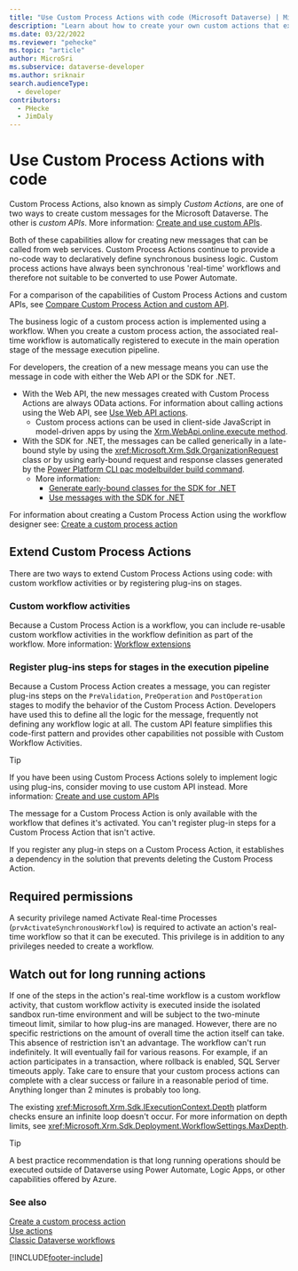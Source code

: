 ```yaml
---
title: "Use Custom Process Actions with code (Microsoft Dataverse) | Microsoft Docs" # Intent and product brand in a unique string of 43-59 chars including spaces
description: "Learn about how to create your own custom actions that extend the functionality of Microsoft Dataverse." # 115-145 characters including spaces. This abstract displays in the search result.
ms.date: 03/22/2022
ms.reviewer: "pehecke"
ms.topic: "article"
author: MicroSri
ms.subservice: dataverse-developer
ms.author: sriknair
search.audienceType: 
  - developer
contributors:
  - PHecke
  - JimDaly
---
```


# Use Custom Process Actions with code

Custom Process Actions, also known as simply *Custom Actions*, are one of two ways to create custom messages for the Microsoft Dataverse. The other is *custom APIs*. More information: [Create and use custom APIs](custom-api.md).

Both of these capabilities allow for creating new messages that can be called from web services. Custom Process Actions continue to provide a no-code way to declaratively define synchronous business logic. Custom process actions have always been synchronous 'real-time' workflows and therefore not suitable to be converted to use Power Automate.

For a comparison of the capabilities of Custom Process Actions and custom APIs, see [Compare Custom Process Action and custom API](custom-actions.md#compare-custom-process-action-and-custom-api).
  
The business logic of a custom process action is implemented using a workflow. When you create a custom process action, the associated real-time workflow is automatically registered to execute in the main operation stage of the message execution pipeline.

For developers, the creation of a new message means you can use the message in code with either the Web API or the SDK for .NET.

- With the Web API, the new messages created with Custom Process Actions are always OData actions. For information about calling actions using the Web API, see [Use Web API actions](webapi/use-web-api-actions.md).
  - Custom process actions can be used in client-side JavaScript in model-driven apps by using the [Xrm.WebApi.online.execute method](../model-driven-apps/clientapi/reference/Xrm-WebApi/online/execute.md).
- With the SDK for .NET, the messages can be called generically in a late-bound style by using the <xref:Microsoft.Xrm.Sdk.OrganizationRequest> class or by using early-bound request and response classes generated by the [Power Platform CLI pac modelbuilder build command](/power-platform/developer/cli/reference/modelbuilder#pac-modelbuilder-build).
  - More information: 
    - [Generate early-bound classes for the SDK for .NET](org-service/generate-early-bound-classes.md)
    - [Use messages with the SDK for .NET](org-service/use-messages.md)

For information about creating a Custom Process Action using the workflow designer see: [Create a custom process action](../../maker/data-platform/create-actions.md)

## Extend Custom Process Actions

There are two ways to extend Custom Process Actions using code: with custom workflow activities or by registering plug-ins on stages.

### Custom workflow activities

Because a Custom Process Action is a workflow, you can include re-usable custom workflow activities in the workflow definition as part of the workflow. More information: [Workflow extensions](workflow/workflow-extensions.md)

### Register plug-ins steps for stages in the execution pipeline

Because a Custom Process Action creates a message, you can register plug-ins steps on the `PreValidation`, `PreOperation` and `PostOperation` stages to modify the behavior of the Custom Process Action. Developers have used this to define all the logic for the message, frequently not defining any workflow logic at all. The custom API feature simplifies this code-first pattern and provides other capabilities not possible with Custom Workflow Activities.

> [!TIP]
> If you have been using Custom Process Actions solely to implement logic using plug-ins, consider moving to use custom API instead. More information: [Create and use custom APIs](custom-api.md)

The message for a Custom Process Action is only available with the workflow that defines it's activated. You can't register plug-in steps for a Custom Process Action that isn't active.

If you register any plug-in steps on a Custom Process Action, it establishes a dependency in the solution that prevents deleting the Custom Process Action.
  
<a name="bkmk_permissions"></a> 
  
## Required permissions
  
 A security privilege named Activate Real-time Processes (`prvActivateSynchronousWorkflow`) is required to activate an action's real-time workflow so that it can be executed. This privilege is in addition to any privileges needed to create a workflow.  

  
<a name="bkmk_longrunning"></a>

## Watch out for long running actions

If one of the steps in the action's real-time workflow is a custom workflow activity, that custom workflow activity is executed inside the isolated sandbox run-time environment and will be subject to the two-minute timeout limit, similar to how plug-ins are managed. However, there are no specific restrictions on the amount of overall time the action itself can take. This absence of restriction isn't an advantage. The workflow can't run indefinitely. It will eventually fail for various reasons. For example, if an action participates in a transaction, where rollback is enabled, SQL Server timeouts apply. Take care to ensure that your custom process actions can complete with a clear success or failure in a reasonable period of time. Anything longer than 2 minutes is probably too long.

The existing <xref:Microsoft.Xrm.Sdk.IExecutionContext.Depth> platform checks ensure an infinite loop doesn't occur. For more information on depth limits, see <xref:Microsoft.Xrm.Sdk.Deployment.WorkflowSettings.MaxDepth>. 

> [!TIP]
>  A best practice recommendation is that long running operations should be executed outside of Dataverse using Power Automate, Logic Apps, or other capabilities offered by Azure.
  
### See also  

 [Create a custom process action](../../maker/data-platform/create-actions.md)<br />
 [Use actions](../../maker/data-platform/actions.md)<br />
 [Classic Dataverse workflows](/flow/workflow-processes)<br />

[!INCLUDE[footer-include](../../includes/footer-banner.md)]
